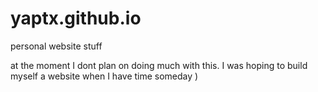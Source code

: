 # yaptx.github.io
personal website stuff

at the moment I dont plan on doing much with this. I was hoping to build myself a website when I have time someday )
